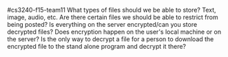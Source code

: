 #cs3240-f15-team11
What types of files should we be able to store? Text, image, audio, etc.
Are there certain files we should be able to restrict from being posted?
Is everything on the server encrypted/can you store decrypted files?
Does encryption happen on the user's local machine or on the server?
Is the only way to decrypt a file for a person to download the encrypted file to the stand alone program and decrypt it there? 
